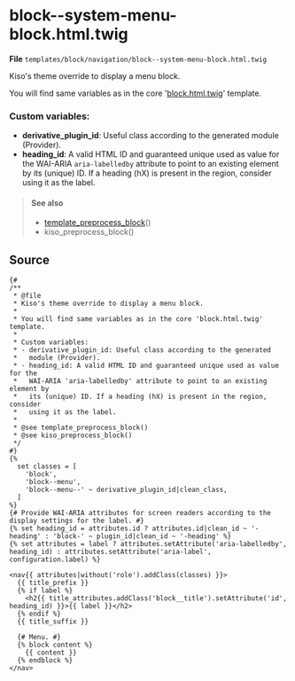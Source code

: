 
block--system-menu-block.html.twig
==========

**File** `templates/block/navigation/block--system-menu-block.html.twig`

Kiso's theme override to display a menu block.

You will find same variables as in the core '[block.html.twig](https://api.drupal.org/api/drupal/core!modules!block!templates!block.html.twig/8.5.x)' template.

### Custom variables:
* **derivative_plugin_id**: Useful class according to the generated module (Provider).
* **heading_id**: A valid HTML ID and guaranteed unique used as value for the WAI-ARIA `aria-labelledby` attribute to point to an existing element by its (unique) ID. If a heading (hX) is present in the region, consider using it as the label.

> #### See also
> * [template_preprocess_block](https://api.drupal.org/api/drupal/core%21modules%21block%21block.module/function/template_preprocess_block/8.5.x "Prepares variables for block templates.")()
> * kiso_preprocess_block()

## Source

```twig
{#
/**
 * @file
 * Kiso's theme override to display a menu block.
 *
 * You will find same variables as in the core 'block.html.twig' template.
 *
 * Custom variables:
 * - derivative_plugin_id: Useful class according to the generated
 *   module (Provider).
 * - heading_id: A valid HTML ID and guaranteed unique used as value for the
 *   WAI-ARIA 'aria-labelledby' attribute to point to an existing element by
 *   its (unique) ID. If a heading (hX) is present in the region, consider
 *   using it as the label.
 *
 * @see template_preprocess_block()
 * @see kiso_preprocess_block()
 */
#}
{%
  set classes = [
    'block',
    'block--menu',
    'block--menu--' ~ derivative_plugin_id|clean_class,
  ]
%}
{# Provide WAI-ARIA attributes for screen readers according to the display settings for the label. #}
{% set heading_id = attributes.id ? attributes.id|clean_id ~ '-heading' : 'block-' ~ plugin_id|clean_id ~ '-heading' %}
{% set attributes = label ? attributes.setAttribute('aria-labelledby', heading_id) : attributes.setAttribute('aria-label', configuration.label) %}

<nav{{ attributes|without('role').addClass(classes) }}>
  {{ title_prefix }}
  {% if label %}
    <h2{{ title_attributes.addClass('block__title').setAttribute('id', heading_id) }}>{{ label }}</h2>
  {% endif %}
  {{ title_suffix }}

  {# Menu. #}
  {% block content %}
    {{ content }}
  {% endblock %}
</nav>
```